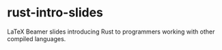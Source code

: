 # rust-intro-slides

LaTeX Beamer slides introducing Rust to programmers working with other compiled languages.
